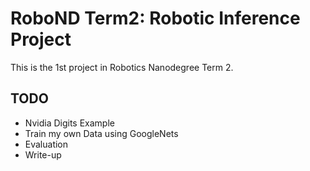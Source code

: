 # RoboND Term2: Robotic Inference Project

This is the 1st project in Robotics Nanodegree Term 2.

## TODO

- Nvidia Digits Example
- Train my own Data using GoogleNets
- Evaluation
- Write-up

